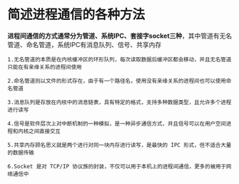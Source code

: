 # 简述进程通信的各种方法

**进程间通信的方式通常分为管道、系统IPC、套接字socket三种**，其中管道有无名管道、命名管道，系统IPC有消息队列、信号、共享内存

    1.无名管道的本质是在内核缓冲区的环形队列，每次读取数据后缓冲区都会移动，并且无名管道只能在有亲缘关系的进程间使用

    2.命名管道则以文件的形式存在，由于有一个路径名，使用没有亲缘关系的进程间也可以使用命名管道

    3.消息队列是存放在内核中的消息链表，具有特定的格式，支持多种数据类型，且允许多个进程进行读写

    4.信号是软件层次上对中断机制的一种模拟，是一种异步通信方式，并且信号可以在用户空间进程和内核之间直接交互

    5.共享内存顾名思义就是两个进行对同一块内存进行读写，是最快的 IPC 形式，但不适合大量的数据传输

    6.Socket 是对 TCP/IP 协议族的封装，不仅可以用于本机上的进程间通信，更多的被用于网络通信中
